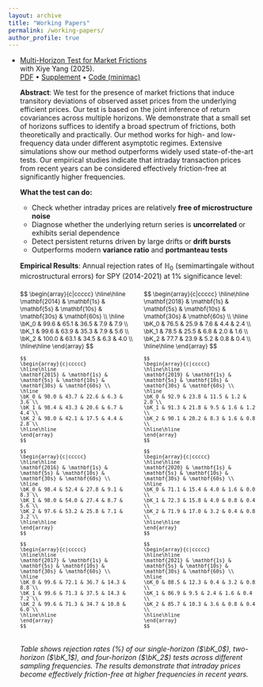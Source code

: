 ```yaml
---
layout: archive
title: "Working Papers"
permalink: /working-papers/
author_profile: true
---
```


- [Multi-Horizon Test for Market Frictions](/assets/papers/mht.pdf)  
  with Xiye Yang (2025).  
  [PDF](/assets/papers/mht.pdf) • [Supplement](/assets/papers/Supple_mht.pdf) • [Code (minimac)](https://github.com/merrickli/minimac)


  **Abstract**: We test for the presence of market frictions that induce transitory deviations of observed asset prices from the underlying efficient prices. Our test is based on the joint inference of return covariances across multiple horizons. We demonstrate that a small set of horizons suffices to identify a broad spectrum of frictions, both theoretically and practically. Our method works for high- and low-frequency data under different asymptotic regimes. Extensive simulations show our method outperforms widely used state-of-the-art tests. Our empirical studies indicate that intraday transaction prices from recent years can be considered effectively friction-free at significantly higher frequencies.


  **What the test can do:**
  - Check whether intraday prices are relatively **free of microstructure noise**
  - Diagnose whether the underlying return series is **uncorrelated** or exhibits serial dependence
  - Detect persistent returns driven by large drifts or **drift bursts**
  - Outperforms modern **variance ratio** and **portmanteau tests**


  **Empirical Results**: Annual rejection rates of $\mathbb{H}_0$ (semimartingale without microstructural errors) for SPY (2014-2021) at 1% significance level:

  <div style="display: flex; justify-content: space-between; font-size: 0.85em; margin: 20px 0;">
    <div style="width: 48%;">
      $$
      \begin{array}{c|ccccc}
      \hline\hline
      \mathbf{2014} & \mathbf{1s} & \mathbf{5s} & \mathbf{10s} & \mathbf{30s} & \mathbf{60s} \\
      \hline
      \bK_0 & 99.6 & 65.1 & 36.5 & 7.9 & 7.9 \\
      \bK_1 & 99.6 & 63.9 & 35.3 & 7.9 & 5.6 \\
      \bK_2 & 100.0 & 63.1 & 34.5 & 6.3 & 4.0 \\
      \hline\hline
      \end{array}
      $$

      $$
      \begin{array}{c|ccccc}
      \hline\hline
      \mathbf{2015} & \mathbf{1s} & \mathbf{5s} & \mathbf{10s} & \mathbf{30s} & \mathbf{60s} \\
      \hline
      \bK_0 & 98.0 & 43.7 & 22.6 & 6.3 & 3.6 \\
      \bK_1 & 98.4 & 43.3 & 20.6 & 6.7 & 4.4 \\
      \bK_2 & 98.0 & 42.1 & 17.5 & 4.4 & 2.8 \\
      \hline\hline
      \end{array}
      $$

      $$
      \begin{array}{c|ccccc}
      \hline\hline
      \mathbf{2016} & \mathbf{1s} & \mathbf{5s} & \mathbf{10s} & \mathbf{30s} & \mathbf{60s} \\
      \hline
      \bK_0 & 98.4 & 52.4 & 27.8 & 9.1 & 8.3 \\
      \bK_1 & 98.0 & 54.0 & 27.4 & 8.7 & 5.6 \\
      \bK_2 & 97.6 & 53.2 & 25.8 & 7.1 & 3.2 \\
      \hline\hline
      \end{array}
      $$

      $$
      \begin{array}{c|ccccc}
      \hline\hline
      \mathbf{2017} & \mathbf{1s} & \mathbf{5s} & \mathbf{10s} & \mathbf{30s} & \mathbf{60s} \\
      \hline
      \bK_0 & 99.6 & 72.1 & 36.7 & 14.3 & 8.8 \\
      \bK_1 & 99.6 & 71.3 & 37.5 & 14.3 & 7.2 \\
      \bK_2 & 99.6 & 71.3 & 34.7 & 10.8 & 6.0 \\
      \hline\hline
      \end{array}
      $$
    </div>

    <div style="width: 48%;">
      $$
      \begin{array}{c|ccccc}
      \hline\hline
      \mathbf{2018} & \mathbf{1s} & \mathbf{5s} & \mathbf{10s} & \mathbf{30s} & \mathbf{60s} \\
      \hline
      \bK_0 & 76.5 & 25.9 & 7.6 & 4.4 & 2.4 \\
      \bK_1 & 78.5 & 25.5 & 6.8 & 2.0 & 1.6 \\
      \bK_2 & 77.7 & 23.9 & 5.2 & 0.8 & 0.4 \\
      \hline\hline
      \end{array}
      $$

      $$
      \begin{array}{c|ccccc}
      \hline\hline
      \mathbf{2019} & \mathbf{1s} & \mathbf{5s} & \mathbf{10s} & \mathbf{30s} & \mathbf{60s} \\
      \hline
      \bK_0 & 92.9 & 23.8 & 11.5 & 1.2 & 2.0 \\
      \bK_1 & 91.3 & 21.8 & 9.5 & 1.6 & 1.2 \\
      \bK_2 & 90.1 & 20.2 & 8.3 & 1.6 & 0.8 \\
      \hline\hline
      \end{array}
      $$

      $$
      \begin{array}{c|ccccc}
      \hline\hline
      \mathbf{2020} & \mathbf{1s} & \mathbf{5s} & \mathbf{10s} & \mathbf{30s} & \mathbf{60s} \\
      \hline
      \bK_0 & 71.1 & 15.4 & 4.0 & 1.6 & 0.0 \\
      \bK_1 & 72.3 & 15.8 & 4.0 & 0.8 & 0.4 \\
      \bK_2 & 71.9 & 17.0 & 3.2 & 0.4 & 0.8 \\
      \hline\hline
      \end{array}
      $$

      $$
      \begin{array}{c|ccccc}
      \hline\hline
      \mathbf{2021} & \mathbf{1s} & \mathbf{5s} & \mathbf{10s} & \mathbf{30s} & \mathbf{60s} \\
      \hline
      \bK_0 & 88.5 & 12.3 & 0.4 & 3.2 & 0.8 \\
      \bK_1 & 86.9 & 9.5 & 2.4 & 1.6 & 0.4 \\
      \bK_2 & 85.7 & 10.3 & 3.6 & 0.8 & 0.4 \\
      \hline\hline
      \end{array}
      $$
    </div>
  </div>

  *Table shows rejection rates (%) of our single-horizon ($\bK_0$), two-horizon ($\bK_1$), and four-horizon ($\bK_2$) tests across different sampling frequencies. The results demonstrate that intraday prices become effectively friction-free at higher frequencies in recent years.*
    <div style="width: 45%;">
